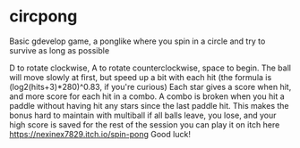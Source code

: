 # circpong
Basic gdevelop game, a ponglike where you spin in a circle and try to survive as long as possible

D to rotate clockwise, A to rotate counterclockwise, space to begin. The ball will move slowly at first, but speed up a bit with each hit (the formula is (log2(hits+3)*280)^0.83, if you're curious)
Each star gives a score when hit, and more score for each hit in a combo. A combo is broken when you hit a paddle without having hit any stars since the last paddle hit. This makes the bonus hard to maintain with multiball
if all balls leave, you lose, and your high score is saved for the rest of the session
you can play it on itch here
https://nexinex7829.itch.io/spin-pong
Good luck!
